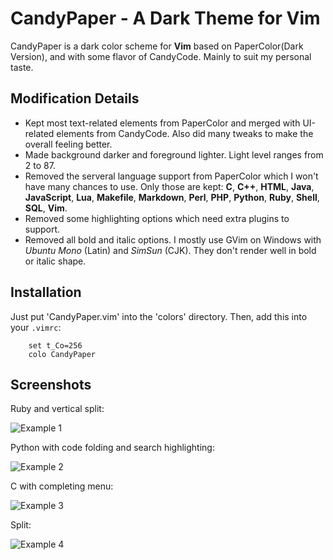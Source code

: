 # CandyPaper - A Dark Theme for Vim

CandyPaper is a dark color scheme for **Vim** based on PaperColor(Dark Version), and with some flavor of CandyCode. Mainly to suit my personal taste.

## Modification Details
*   Kept most text-related elements from PaperColor and merged with UI-related elements from CandyCode. Also did many tweaks to make the overall feeling better.
*   Made background darker and foreground lighter. Light level ranges from 2 to 87.
*   Removed the serveral language support from PaperColor which I won't have many chances to use.
    Only those are kept: **C**, **C++**, **HTML**, **Java**, **JavaScript**, **Lua**, **Makefile**, **Markdown**, **Perl**, **PHP**, **Python**, **Ruby**, **Shell**, **SQL**, **Vim**.
*   Removed some highlighting options which need extra plugins to support.
*   Removed all bold and italic options.
    I mostly use GVim on Windows with *Ubuntu Mono* (Latin) and *SimSun* (CJK). They don't render well in bold or italic shape.
    
## Installation
Just put 'CandyPaper.vim' into the 'colors' directory. 
Then, add this into your `.vimrc`:

```VimL
    set t_Co=256
    colo CandyPaper
```
## Screenshots
Ruby and vertical split:

![Example 1](https://github.com/dfxyz/CandyPaper.vim/blob/master/example1.png)

Python with code folding and search highlighting:

![Example 2](https://github.com/dfxyz/CandyPaper.vim/blob/master/example2.png)

C with completing menu:

![Example 3](https://github.com/dfxyz/CandyPaper.vim/blob/master/example3.png)

Split:

![Example 4](https://github.com/dfxyz/CandyPaper.vim/blob/master/example4.png)
